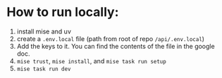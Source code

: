 # How to run locally:

1. install mise and uv
1. create a `.env.local` file (path from root of repo `/api/.env.local`)
1. Add the keys to it. You can find the contents of the file in the google doc.
1. `mise trust`, `mise install`, and `mise task run setup`
1. `mise task run dev`
